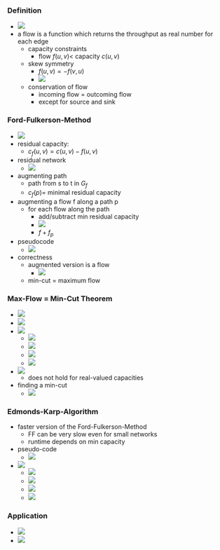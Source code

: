 ### Definition
+ ![](Pasted%20image%2020231124175136.png)
+ a flow is a function which returns the throughput as real number for each edge
	+ capacity constraints
		+ flow $f(u,v)$< capacity $c(u,v)$
	+ skew symmetry
		+ $f(u,v)=-f(v,u)$
		+ ![](Pasted%20image%2020231124175526.png)
	+ conservation of flow
		+ incoming flow = outcoming flow
		+ except for source and sink

### Ford-Fulkerson-Method
+ ![](Pasted%20image%2020231124180106.png)
+ residual capacity:
	+ $c_f(u,v)=c(u,v)-f(u,v)$
+ residual network
	+ ![](Pasted%20image%2020231124180409.png)
+ augmenting path
	+ path from s to t in $G_f$
	+ $c_f(p)=$ minimal residual capacity
+ augmenting a flow f along a path p
	+ for each flow along the path
		+ add/subtract min residual capacity
		+ ![](Pasted%20image%2020231124181857.png)
		+  $f+f_p$
+ pseudocode
	+ ![](Pasted%20image%2020231124182403.png)
+ correctness
	+ augmented version is a flow
		+ ![](Pasted%20image%2020231124182629.png)
	+ min-cut = maximum flow

### Max-Flow = Min-Cut Theorem
+ ![](Pasted%20image%2020231124183036.png)
+ ![](Pasted%20image%2020231124183418.png)
+ ![](Pasted%20image%2020231124183849.png)
	+ ![](Pasted%20image%2020231124183907.png)
	+ ![](Pasted%20image%2020231124184143.png)
	+ ![](Pasted%20image%2020231124184320.png)
	+ ![](Pasted%20image%2020231124184424.png)
+ ![](Pasted%20image%2020231124184715.png)
	+ does not hold for real-valued capacities 
+ finding a min-cut
	+ ![](Pasted%20image%2020231125102514.png)

### Edmonds-Karp-Algorithm
+ faster version of the Ford-Fulkerson-Method
	+ FF can be very slow even for small networks
	+ runtime depends on min capacity	
 + pseudo-code
	+ ![](Pasted%20image%2020231125102805.png)
+ ![](Pasted%20image%2020231125102812.png)
	+ ![](Pasted%20image%2020231125103101.png)
	+ ![](Pasted%20image%2020231125103612.png)
	+ ![](Pasted%20image%2020231125103900.png)
	+ ![](Pasted%20image%2020231125104033.png)

### Application
+ ![](Pasted%20image%2020231125104233.png)
+ ![](Pasted%20image%2020231125104349.png)